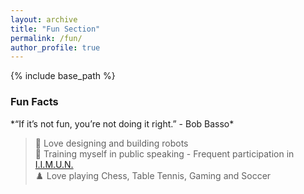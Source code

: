```yaml
---
layout: archive
title: "Fun Section"
permalink: /fun/
author_profile: true
---
```

{% include base_path %}

<p><h3><span style="text-align:left; display:inline-block; width:50%;">Fun Facts</span></h3></p>
*“If it’s not fun, you’re not doing it right.” - Bob Basso* <br>

  >🦾 Love designing and building robots<br>
  >📢 Training myself in public speaking - Frequent participation in [I.I.M.U.N.](https://new.iimun.in/)<br>
  >♟️ Love playing Chess, Table Tennis, Gaming and Soccer 